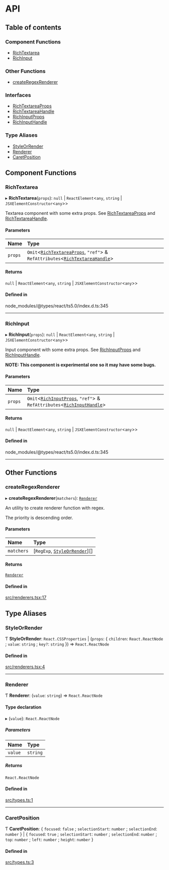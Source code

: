 # API

## Table of contents

### Component Functions

- [RichTextarea](API.md#richtextarea)
- [RichInput](API.md#richinput)

### Other Functions

- [createRegexRenderer](API.md#createregexrenderer)

### Interfaces

- [RichTextareaProps](interfaces/RichTextareaProps.md)
- [RichTextareaHandle](interfaces/RichTextareaHandle.md)
- [RichInputProps](interfaces/RichInputProps.md)
- [RichInputHandle](interfaces/RichInputHandle.md)

### Type Aliases

- [StyleOrRender](API.md#styleorrender)
- [Renderer](API.md#renderer)
- [CaretPosition](API.md#caretposition)

## Component Functions

### RichTextarea

▸ **RichTextarea**(`props`): ``null`` \| `ReactElement`<`any`, `string` \| `JSXElementConstructor`<`any`\>\>

Textarea component with some extra props. See [RichTextareaProps](interfaces/RichTextareaProps.md) and [RichTextareaHandle](interfaces/RichTextareaHandle.md).

#### Parameters

| Name | Type |
| :------ | :------ |
| `props` | `Omit`<[`RichTextareaProps`](interfaces/RichTextareaProps.md), ``"ref"``\> & `RefAttributes`<[`RichTextareaHandle`](interfaces/RichTextareaHandle.md)\> |

#### Returns

``null`` \| `ReactElement`<`any`, `string` \| `JSXElementConstructor`<`any`\>\>

#### Defined in

node_modules/@types/react/ts5.0/index.d.ts:345

___

### RichInput

▸ **RichInput**(`props`): ``null`` \| `ReactElement`<`any`, `string` \| `JSXElementConstructor`<`any`\>\>

Input component with some extra props. See [RichInputProps](interfaces/RichInputProps.md) and [RichInputHandle](interfaces/RichInputHandle.md).

**NOTE: This component is experimental one so it may have some bugs.**

#### Parameters

| Name | Type |
| :------ | :------ |
| `props` | `Omit`<[`RichInputProps`](interfaces/RichInputProps.md), ``"ref"``\> & `RefAttributes`<[`RichInputHandle`](interfaces/RichInputHandle.md)\> |

#### Returns

``null`` \| `ReactElement`<`any`, `string` \| `JSXElementConstructor`<`any`\>\>

#### Defined in

node_modules/@types/react/ts5.0/index.d.ts:345

___

## Other Functions

### createRegexRenderer

▸ **createRegexRenderer**(`matchers`): [`Renderer`](API.md#renderer)

An utility to create renderer function with regex.

The priority is descending order.

#### Parameters

| Name | Type |
| :------ | :------ |
| `matchers` | [`RegExp`, [`StyleOrRender`](API.md#styleorrender)][] |

#### Returns

[`Renderer`](API.md#renderer)

#### Defined in

[src/renderers.tsx:17](https://github.com/inokawa/rich-textarea/blob/1a44777/src/renderers.tsx#L17)

## Type Aliases

### StyleOrRender

Ƭ **StyleOrRender**: `React.CSSProperties` \| (`props`: { `children`: `React.ReactNode` ; `value`: `string` ; `key?`: `string`  }) => `React.ReactNode`

#### Defined in

[src/renderers.tsx:4](https://github.com/inokawa/rich-textarea/blob/1a44777/src/renderers.tsx#L4)

___

### Renderer

Ƭ **Renderer**: (`value`: `string`) => `React.ReactNode`

#### Type declaration

▸ (`value`): `React.ReactNode`

##### Parameters

| Name | Type |
| :------ | :------ |
| `value` | `string` |

##### Returns

`React.ReactNode`

#### Defined in

[src/types.ts:1](https://github.com/inokawa/rich-textarea/blob/1a44777/src/types.ts#L1)

___

### CaretPosition

Ƭ **CaretPosition**: { `focused`: ``false`` ; `selectionStart`: `number` ; `selectionEnd`: `number`  } \| { `focused`: ``true`` ; `selectionStart`: `number` ; `selectionEnd`: `number` ; `top`: `number` ; `left`: `number` ; `height`: `number`  }

#### Defined in

[src/types.ts:3](https://github.com/inokawa/rich-textarea/blob/1a44777/src/types.ts#L3)
